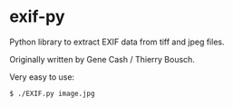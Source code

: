 exif-py
=======

Python library to extract EXIF data from tiff and jpeg files.

Originally written by Gene Cash / Thierry Bousch.

Very easy to use:
~~~
$ ./EXIF.py image.jpg
~~~